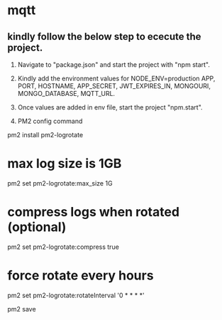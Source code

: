# mqtt
## kindly follow the below step to ececute the project.
1. Navigate to "package.json" and start the project with "npm start".

2. Kindly add the environment values for NODE_ENV=production APP, PORT, HOSTNAME, APP_SECRET, JWT_EXPIRES_IN, MONGOURI, MONGO_DATABASE,
MQTT_URL.

3. Once values are added in env file, start the project "npm.start".

4. PM2 config command

pm2 install pm2-logrotate

# max log size is 1GB
pm2 set pm2-logrotate:max_size 1G

# compress logs when rotated (optional)
pm2 set pm2-logrotate:compress true

# force rotate every hours
pm2 set pm2-logrotate:rotateInterval '0 * * * *'

pm2 save